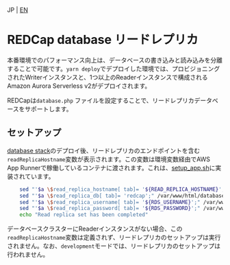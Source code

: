 JP | [EN](../en/dbreplica.md)

# REDCap database リードレプリカ

本番環境でのパフォーマンス向上は、データベースの書き込みと読み込みを分離することで可能です。`yarn deploy`でデプロイした環境では、プロビジョニングされたWriterインスタンスと、1つ以上のReaderインスタンスで構成されるAmazon Aurora Serverless v2がデプロイされます。

REDCapは`database.php` ファイルを設定することで、リードレプリカデータベースをサポートします。

## セットアップ

[database stack](../../stacks/Database.ts)のデプロイ後、リードレプリカのエンドポイントを含む`readReplicaHostname`変数が表示されます。この変数は環境変数経由でAWS App Runnerで稼働しているコンテナに渡されます。これは、[setup_app.sh](../../containers/redcap-docker-apache/scripts/setup_app.sh)に実装されています。

```sh
    sed "'$a \$read_replica_hostname[ tab]= '${READ_REPLICA_HOSTNAME}';" /var/www/html/database.php
    sed "'$a \$read_replica_db[ tab]= 'redcap';" /var/www/html/database.php
    sed "'$a \$read_replica_username[ tab]= '${RDS_USERNAME}';" /var/www/html/database.php
    sed "'$a \$read_replica_password[ tab]= '${RDS_PASSWORD}';" /var/www/html/database.php
    echo "Read replica set has been completed"
```

データベースクラスターにReaderインスタンスがない場合、この`readReplicaHostname`変数は定義されず、リードレプリカのセットアップは実行されません。なお、`development`モードでは、リードレプリカのセットアップは行われません。
